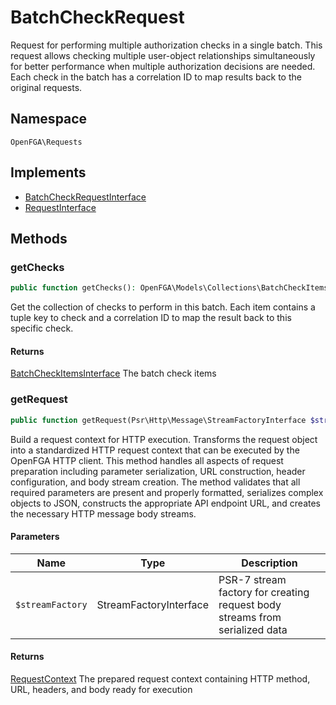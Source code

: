 # BatchCheckRequest

Request for performing multiple authorization checks in a single batch. This request allows checking multiple user-object relationships simultaneously for better performance when multiple authorization decisions are needed. Each check in the batch has a correlation ID to map results back to the original requests.

## Namespace
`OpenFGA\Requests`

## Implements
* [BatchCheckRequestInterface](Requests/BatchCheckRequestInterface.md)
* [RequestInterface](Requests/RequestInterface.md)



## Methods
### getChecks


```php
public function getChecks(): OpenFGA\Models\Collections\BatchCheckItemsInterface
```

Get the collection of checks to perform in this batch. Each item contains a tuple key to check and a correlation ID to map the result back to this specific check.


#### Returns
[BatchCheckItemsInterface](Models/Collections/BatchCheckItemsInterface.md)
 The batch check items

### getRequest


```php
public function getRequest(Psr\Http\Message\StreamFactoryInterface $streamFactory): OpenFGA\Network\RequestContext
```

Build a request context for HTTP execution. Transforms the request object into a standardized HTTP request context that can be executed by the OpenFGA HTTP client. This method handles all aspects of request preparation including parameter serialization, URL construction, header configuration, and body stream creation. The method validates that all required parameters are present and properly formatted, serializes complex objects to JSON, constructs the appropriate API endpoint URL, and creates the necessary HTTP message body streams.

#### Parameters
| Name | Type | Description |
|------|------|-------------|
| `$streamFactory` | StreamFactoryInterface | PSR-7 stream factory for creating request body streams from serialized data |

#### Returns
[RequestContext](Network/RequestContext.md)
 The prepared request context containing HTTP method, URL, headers, and body ready for execution

